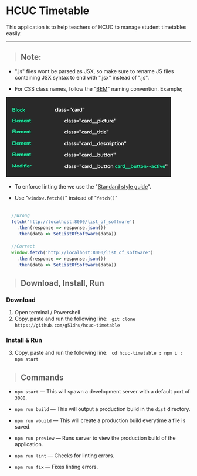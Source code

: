 # HCUC Timetable 

This application is to help teachers of HCUC to manage student timetables easily.

---

>## **Note:**

  - ".js" files wont be parsed as JSX, so make sure to rename  JS files containing JSX syntax to end with ".jsx" instead of ".js".
  
  - For CSS class names, follow the "[BEM](http://getbem.com/naming/)" naming convention.
  Example;
  <img src="./src/assets/BEM_Example.png"/>

  - To enforce linting the we use the "[Standard style guide](https://standardjs.com/)".


  - Use "`window.fetch()`" instead of "`fetch()`"
  ```js

    //Wrong 
    fetch('http://localhost:8000/list_of_software')
      .then(response => response.json())
      .then(data => SetListOfSoftware(data))
    
    //Correct
    window.fetch('http://localhost:8000/list_of_software')
      .then(response => response.json())
      .then(data => SetListOfSoftware(data))

  ```

>## **Download, Install, Run**

### Download
1) Open terminal / Powershell
2) Copy, paste and run the following line:
  ` git clone https://github.com/g51dhu/hcuc-timetable`

### Install & Run
3) Copy, paste and run the following line:
  ` cd hcuc-timetable ; npm i ; npm start`

> ## **Commands**

  - `npm start` — This will spawn a development server with a default port of `3000`.

  - `npm run build` — This will output a production build in the `dist` directory.

  - `npm run wbuild` — This will create a production build everytime a file is saved.
  
  - `npm run preview` — Runs server to view the production build of the application.

  - `npm run lint` — Checks for linting errors.
  
  - `npm run fix` — Fixes linting errors.
